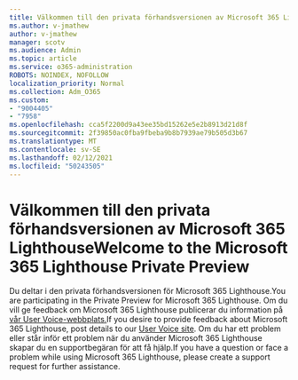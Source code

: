```yaml
---
title: Välkommen till den privata förhandsversionen av Microsoft 365 Lighthouse
ms.author: v-jmathew
author: v-jmathew
manager: scotv
ms.audience: Admin
ms.topic: article
ms.service: o365-administration
ROBOTS: NOINDEX, NOFOLLOW
localization_priority: Normal
ms.collection: Adm_O365
ms.custom:
- "9004405"
- "7958"
ms.openlocfilehash: cca5f2200d9a43ee35bd15262e5e2b8913d21d8f
ms.sourcegitcommit: 2f39850ac0fba9fbeba9b8b7939ae79b505d3b67
ms.translationtype: MT
ms.contentlocale: sv-SE
ms.lasthandoff: 02/12/2021
ms.locfileid: "50243505"
---
```

# <a name="welcome-to-the-microsoft-365-lighthouse-private-preview"></a><span data-ttu-id="d70ac-102">Välkommen till den privata förhandsversionen av Microsoft 365 Lighthouse</span><span class="sxs-lookup"><span data-stu-id="d70ac-102">Welcome to the Microsoft 365 Lighthouse Private Preview</span></span>

<span data-ttu-id="d70ac-103">Du deltar i den privata förhandsversionen för Microsoft 365 Lighthouse.</span><span class="sxs-lookup"><span data-stu-id="d70ac-103">You are participating in the Private Preview for Microsoft 365 Lighthouse.</span></span> <span data-ttu-id="d70ac-104">Om du vill ge feedback om Microsoft 365 Lighthouse publicerar du information på [vår User Voice-webbplats.](https://aka.ms/M365Lighthouseuservoice)</span><span class="sxs-lookup"><span data-stu-id="d70ac-104">If you desire to provide feedback about Microsoft 365 Lighthouse, post details to our [User Voice site](https://aka.ms/M365Lighthouseuservoice).</span></span> <span data-ttu-id="d70ac-105">Om du har ett problem eller står inför ett problem när du använder Microsoft 365 Lighthouse skapar du en supportbegäran för att få hjälp.</span><span class="sxs-lookup"><span data-stu-id="d70ac-105">If you have a question or face a problem while using Microsoft 365 Lighthouse, please create a support request for further assistance.</span></span>
